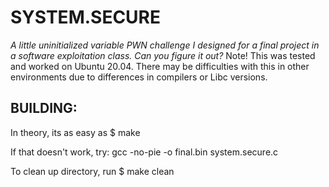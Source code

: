 # SYSTEM.SECURE

*A little uninitialized variable PWN challenge I designed for a final project in a software exploitation class. Can you figure it out?*
Note! This was tested and worked on Ubuntu 20.04. There may be difficulties with this in other environments due to differences in compilers or Libc versions.

## BUILDING:

In theory, its as easy as
$ make

If that doesn't work, try:
gcc -no-pie -o final.bin system.secure.c

To clean up directory, run
$ make clean
